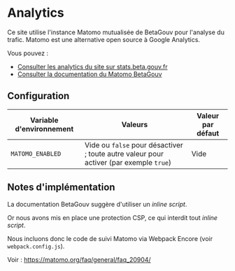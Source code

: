 # Analytics

Ce site utilise l'instance Matomo mutualisée de BetaGouv pour l'analyse du trafic. Matomo est une alternative open source à Google Analytics.

Vous pouvez :

* [Consulter les analytics du site sur stats.beta.gouv.fr](https://stats.beta.gouv.fr/index.php?module=CoreHome&action=index&date=yesterday&period=day&idSite=38)
* [Consulter la documentation du Matomo BetaGouv](https://doc.incubateur.net/communaute/travailler-a-beta-gouv/jutilise-les-outils-de-la-communaute/matomo)

## Configuration

| Variable d'environnement | Valeurs | Valeur par défaut |
|---|---|---|
| `MATOMO_ENABLED` | Vide ou `false` pour désactiver ; toute autre valeur pour activer (par exemple `true`) | Vide |

## Notes d'implémentation

La documentation BetaGouv suggère d'utiliser un _inline script_.

Or nous avons mis en place une protection CSP, ce qui interdit tout _inline script_.

Nous incluons donc le code de suivi Matomo via Webpack Encore (voir `webpack.config.js`).

Voir : https://matomo.org/faq/general/faq_20904/
